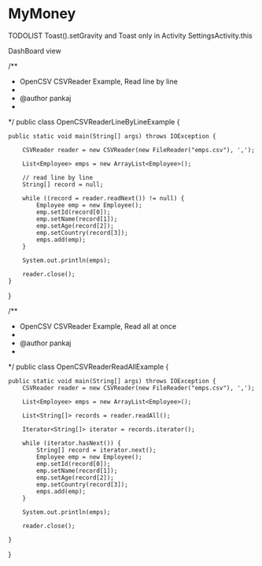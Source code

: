 # MyMoney

TODOLIST
Toast().setGravity and Toast only in Activity SettingsActivity.this

DashBoard view

/**
 * OpenCSV CSVReader Example, Read line by line
 * 
 * @author pankaj
 *
 */
public class OpenCSVReaderLineByLineExample {

	public static void main(String[] args) throws IOException {

		CSVReader reader = new CSVReader(new FileReader("emps.csv"), ',');

		List<Employee> emps = new ArrayList<Employee>();

		// read line by line
		String[] record = null;

		while ((record = reader.readNext()) != null) {
			Employee emp = new Employee();
			emp.setId(record[0]);
			emp.setName(record[1]);
			emp.setAge(record[2]);
			emp.setCountry(record[3]);
			emps.add(emp);
		}

		System.out.println(emps);
		
		reader.close();
	}

}



/**
 * OpenCSV CSVReader Example, Read all at once
 * 
 * @author pankaj
 *
 */
public class OpenCSVReaderReadAllExample {

	public static void main(String[] args) throws IOException {
		CSVReader reader = new CSVReader(new FileReader("emps.csv"), ',');

		List<Employee> emps = new ArrayList<Employee>();

		List<String[]> records = reader.readAll();

		Iterator<String[]> iterator = records.iterator();

		while (iterator.hasNext()) {
			String[] record = iterator.next();
			Employee emp = new Employee();
			emp.setId(record[0]);
			emp.setName(record[1]);
			emp.setAge(record[2]);
			emp.setCountry(record[3]);
			emps.add(emp);
		}

		System.out.println(emps);

		reader.close();

	}

}

